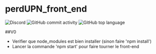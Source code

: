 # perdUPN_front_end

<img alt="Discord" src="https://img.shields.io/discord/884903305837437028?logo=Discord"> <img alt="GitHub commit activity" src="https://img.shields.io/github/commit-activity/w/raphaelmeissonnier/perdUPN_front_end"> <img alt="GitHub top language" src="https://img.shields.io/github/languages/top/raphaelmeissonnier/perdUPN_front_end">

##V0
* Verifier que node_modules est bien installer (sinon faire 'npm install')
* Lancer la commande 'npm start' pour faire tourner le front-end


